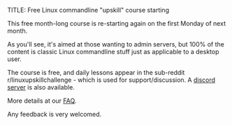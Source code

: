 TITLE: Free Linux commandline "upskill" course starting 

This free month-long course is re-starting again on the first Monday of next month.

As you'll see, it's aimed at those wanting to admin servers, but 100% of the content is classic Linux commandline stuff just as applicable to a desktop user.

The course is free, and daily lessons appear in the sub-reddit r/linuxupskillchallenge - which is used for support/discussion. A [discord server](https://discordapp.com/invite/wd4Zqyk) is also available.

More details at our [FAQ](https://www.reddit.com/r/linuxupskillchallenge/comments/qeymzb/please_read_this_first_how_this_works_faq/).

Any feedback is very welcomed.
